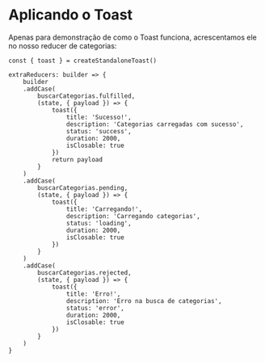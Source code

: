 # Aplicando o Toast

Apenas para demonstração de como o Toast funciona, acrescentamos ele no nosso reducer de categorias:

    const { toast } = createStandaloneToast()

    extraReducers: builder => {
        builder
        .addCase(
            buscarCategorias.fulfilled,
            (state, { payload }) => {
                toast({
                    title: 'Sucesso!',
                    description: 'Categorias carregadas com sucesso',
                    status: 'success',
                    duration: 2000,
                    isClosable: true
                })
                return payload
            }
        )
        .addCase(
            buscarCategorias.pending,
            (state, { payload }) => {
                toast({
                    title: 'Carregando!',
                    description: 'Carregando categorias',
                    status: 'loading',
                    duration: 2000,
                    isClosable: true
                })
            }
        )
        .addCase(
            buscarCategorias.rejected,
            (state, { payload }) => {
                toast({
                    title: 'Erro!',
                    description: 'Erro na busca de categorias',
                    status: 'error',
                    duration: 2000,
                    isClosable: true
                })
            }
        )
    }